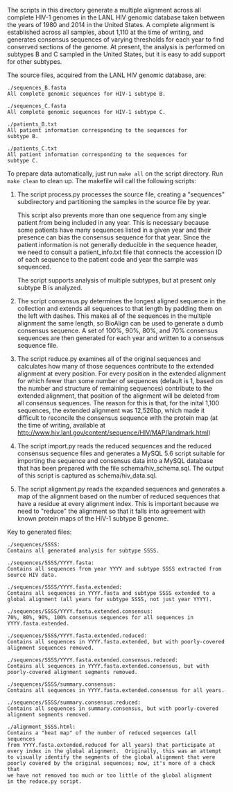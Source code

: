 
The scripts in this directory generate a multiple alignment across
all complete HIV-1 genomes in the LANL HIV genomic database
taken between the years of 1980 and 2014 in the United States.  A
complete alignment is established across all samples, about 1,110 at
the time of writing, and generates consensus sequences of varying
thresholds for each year to find conserved sections of the genome.
At present, the analysis is performed on subtypes B and C sampled
in the United States, but it is easy to add support for other
subtypes.

The source files, acquired from the LANL HIV genomic database, are:

    ./sequences_B.fasta
    All complete genomic sequences for HIV-1 subtype B.

    ./sequences_C.fasta
    All complete genomic sequences for HIV-1 subtype C.

    ./patients_B.txt
    All patient information corresponding to the sequences for
    subtype B. 

    ./patients_C.txt
    All patient information corresponding to the sequences for
    subtype C. 

To prepare data automatically, just run ``make all`` on the script
directory.  Run ``make clean`` to clean up.  The makefile will call
the following scripts:

1.  The script process.py processes the source file, creating a
    "sequences" subdirectory and partitioning the samples in the
    source file by year.

    This script also prevents more than one sequence from any single
    patient from being included in any year.  This is necessary
    because some patients have many sequences listed in a given year
    and their presence can bias the consensus sequence for that
    year.  Since the patient information is not generally deducible
    in the sequence header, we need to consult a patient_info.txt
    file that connects the accession ID of each sequence to the
    patient code and year the sample was sequenced.

    The script supports analysis of multiple subtypes, but at present
    only subtype B is analyzed.

2.  The script consensus.py determines the longest aligned 
    sequence in the collection and extends all sequences to that
    length by padding them on the left with dashes.  This makes all
    of the sequences in the multiple alignment the same length, so
    BioAlign can be used to generate a dumb consensus sequence.
    A set of 100%, 90%, 80%, and 70% consensus sequences are then
    generated for each year and written to a consensus sequence file.

3.  The script reduce.py examines all of the original sequences and
    calculates how many of those sequences contribute to the extended
    alignment at every position.  For every position in the extended
    alignment for which fewer than some number of sequences (default
    is 1, based on the number and structure of remaining sequences)
    contribute to the extended alignment, that position of the 
    alignment will be deleted from all consensus sequences.  The reason
    for this is that, for the inital 1,100 sequences, the extended
    alignment was 12,526bp, which made it difficult to reconcile the
    consensus sequence with the protein map (at the time of writing,
    available at http://www.hiv.lanl.gov/content/sequence/HIV/MAP/landmark.html)

4.  The script import.py reads the reduced sequences and the reduced
    consensus sequence files and generates a MySQL 5.6 script suitable
    for importing the sequence and consensus data into a MySQL database
    that has been prepared with the file schema/hiv_schema.sql.
    The output of this script is captured as schema/hiv_data.sql.

5.  The script alignment.py reads the expanded sequences and generates
    a map of the alignment based on the number of reduced sequences that
    have a residue at every alignment index.  This is important because we
    need to "reduce" the alignment so that it falls into agreement with
    known protein maps of the HIV-1 subtype B genome.

Key to generated files:

    ./sequences/SSSS:
    Contains all generated analysis for subtype SSSS.

    ./sequences/SSSS/YYYY.fasta:
    Contains all sequences from year YYYY and subtype SSSS extracted from
    source HIV data.

    ./sequences/SSSS/YYYY.fasta.extended:
    Contains all sequences in YYYY.fasta and subtype SSSS extended to a
    global alignment (all years for subtype SSSS, not just year YYYY).

    ./sequences/SSSS/YYYY.fasta.extended.consensus:
    70%, 80%, 90%, 100% consensus sequences for all sequences in
    YYYY.fasta.extended.

    ./sequences/SSSS/YYYY.fasta.extended.reduced: 
    Contains all sequences in YYYY.fasta.extended, but with poorly-covered
    alignment sequences removed.

    ./sequences/SSSS/YYYY.fasta.extended.consensus.reduced:
    Contains all sequences in YYYY.fasta.extended.consensus, but with
    poorly-covered alignment segments removed.

    ./sequences/SSSS/summary.consensus:
    Contains all sequences in YYYY.fasta.extended.consensus for all years.

    ./sequences/SSSS/summary.consensus.reduced:
    Contains all sequences in summary.consensus, but with poorly-covered
    alignment segments removed.

    ./alignment_SSSS.html:
    Contains a "heat map" of the number of reduced sequences (all sequences
    from YYYY.fasta.extended.reduced for all years) that participate at
    every index in the global alignment.  Originally, this was an attempt
    to visually identify the segments of the global alignment that were
    poorly covered by the original sequences; now, it's more of a check that
    we have not removed too much or too little of the global alignment 
    in the reduce.py script.
